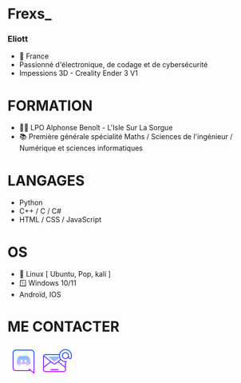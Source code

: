 # Frexs_

   ### Eliott 
   
- 📍 France 
-  Passionné d'électronique, de codage et de cybersécurité 
-  Impessions 3D - Creality Ender 3 V1 


# FORMATION 

- 🧑‍🎓​ LPO Alphonse Benoît - L'Isle Sur La Sorgue 
- 📚 Première générale spécialité Maths / Sciences de l'ingénieur / Numérique et sciences informatiques 

# LANGAGES 

- Python 
- C++ / C / C#
- HTML / CSS / JavaScript 

# OS 
- 🐧 Linux [ Ubuntu, Pop, kali ]
- 🪟 Windows 10/11 
- Androïd, IOS

# ME CONTACTER

[![](/icons8-nouveau-logo-discord-64.png)](https://discord.com/Frexs_#7127)
[![](/icons8-email-64.png)](fabieliott84@gmail.com)
